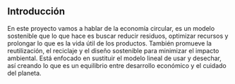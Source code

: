 ## Introducción

En este proyecto vamos a hablar de la economía circular, es un 
modelo sostenible que lo que hace es buscar reducir residuos, optimizar 
recursos y prolongar lo que es la vida útil de los productos. También 
promueve la reutilización, el reciclaje y el diseño sostenible para minimizar 
el impacto ambiental. Está enfocado en sustituir el modelo lineal de usar y 
desechar, así creando lo que es un equilibrio entre desarrollo económico y el 
cuidado del planeta.



